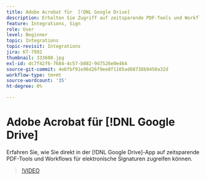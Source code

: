 ```yaml
---
title: Adobe Acrobat für  [!DNL Google Drive]
description: Erhalten Sie Zugriff auf zeitsparende PDF-Tools und Workflows für elektronische Signaturen direkt in der  [!DNL Google Drive] App
feature: Integrations, Sign
role: User
level: Beginner
topic: Integrations
topic-revisit: Integrations
jira: KT-7992
thumbnail: 333600.jpg
exl-id: dc7f42f6-7684-4c57-b082-9d7526e0e464
source-git-commit: 4e6fbf91e96d26f9ee8f1105ad68738b9450a32d
workflow-type: tm+mt
source-wordcount: '35'
ht-degree: 0%

---
```


# Adobe Acrobat für [!DNL Google Drive]

Erfahren Sie, wie Sie direkt in der [!DNL Google Drive]-App auf zeitsparende PDF-Tools und Workflows für elektronische Signaturen zugreifen können.

>[!VIDEO](https://video.tv.adobe.com/v/3415784?quality=12&learn=on&hidetitle=true&captions=ger)

